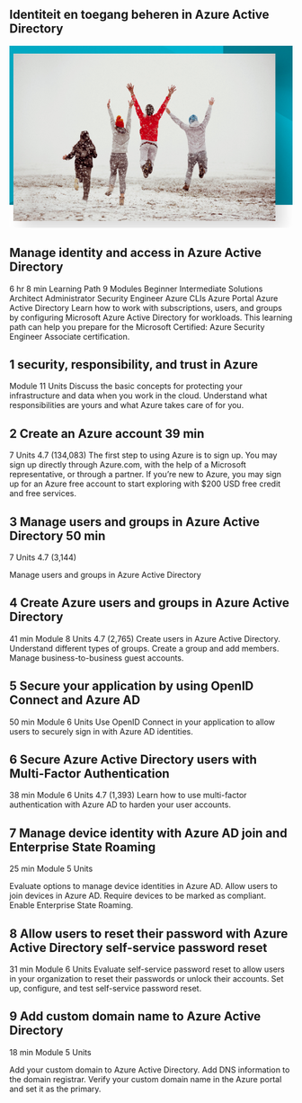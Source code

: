 ## Identiteit en toegang beheren in Azure Active Directory

![tt](../../pictures/het_is_zo_weer_kerst.png)

## Manage identity and access in Azure Active Directory
6 hr 8 min
Learning Path
9 Modules
Beginner
Intermediate
Solutions Architect
Administrator
Security Engineer
Azure
CLIs
Azure Portal
Azure Active Directory
Learn how to work with subscriptions, users, and groups by configuring Microsoft Azure Active Directory for workloads. This learning path can help you prepare for the Microsoft Certified: Azure Security Engineer Associate certification.


## 1 security, responsibility, and trust in Azure

Module 11 Units
Discuss the basic concepts for protecting your infrastructure and data when you work in the cloud. Understand what responsibilities are yours and what Azure takes care of for you.


## 2 Create an Azure account 39 min

7 Units  4.7 (134,083)
The first step to using Azure is to sign up. You may sign up directly through Azure.com, with the help of a Microsoft representative, or through a partner. If you’re new to Azure, you may sign up for an Azure free account to start exploring with $200 USD free credit and free services.



## 3 Manage users and groups in Azure Active Directory 50 min
7 Units  4.7 (3,144)

Manage users and groups in Azure Active Directory


## 4 Create Azure users and groups in Azure Active Directory

41 min Module 8 Units 4.7 (2,765)
Create users in Azure Active Directory. Understand different types of groups. Create a group and add members. Manage business-to-business guest accounts.


## 5 Secure your application by using OpenID Connect and Azure AD 

50 min  Module 6 Units
Use OpenID Connect in your application to allow users to securely sign in with Azure AD identities.


## 6 Secure Azure Active Directory users with Multi-Factor Authentication

38 min Module 6 Units   4.7 (1,393) Learn how to use multi-factor authentication with Azure AD to harden your user accounts.


## 7 Manage device identity with Azure AD join and Enterprise State Roaming

25 min Module 5 Units
 
Evaluate options to manage device identities in Azure AD. Allow users to join devices in Azure AD. Require devices to be marked as compliant. Enable Enterprise State Roaming.


## 8 Allow users to reset their password with Azure Active Directory self-service password reset

31 min Module
6 Units
 Evaluate self-service password reset to allow users in your organization to reset their passwords or unlock their accounts. Set up, configure, and test self-service password reset.

##  9 Add custom domain name to Azure Active Directory

18 min Module 5 Units
 
Add your custom domain to Azure Active Directory. Add DNS information to the domain registrar. Verify your custom domain name in the Azure portal and set it as the primary.

